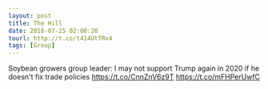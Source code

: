```yaml
---
layout: post
title: The Hill
date: 2018-07-25 02:00:20
tourl: http://t.co/t414UtTRv4
tags: [Group]
---
```

Soybean growers group leader: I may not support Trump again in 2020 if he doesn't fix trade policies https://t.co/CnnZnV6z9T https://t.co/mFHPerUwfC